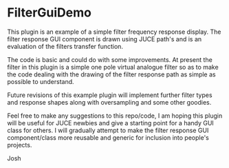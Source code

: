 # FilterGuiDemo
This plugin is an example of a simple filter frequency response display. 
The filter response GUI component is drawn using JUCE path's and is an evaluation of the filters transfer function. 

The code is basic and could do with some improvements. At present the filter in this plugin is a simple one pole 
virtual analogue filter so as to make the code dealing with the drawing of the filter response path as simple as 
possible to understand. 

Future revisions of this example plugin will implement further filter types and response shapes along with oversampling
and some other goodies. 

Feel free to make any suggestions to this repo/code, I am hoping this plugin will be useful for JUCE newbies and give a 
starting point for a handy GUI class for others. I will gradually attempt to make the filter response GUI component/class more
reusable and generic for inclusion into people's projects. 

Josh 